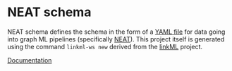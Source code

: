 # NEAT schema

NEAT schema defines the schema in the form of a [YAML file](https://github.com/Knowledge-Graph-Hub/NEAT_schema/blob/main/src/linkml/NEAT_schema.yaml) for data going into graph ML pipelines (specifically [NEAT](https://github.com/Knowledge-Graph-Hub/NEAT)). This project itself is generated using the command `linkml-ws new` derived from the [linkML](https://github.com/linkml/linkml) project.

[Documentation](https://knowledge-graph-hub.github.io/NEAT_schema/)
